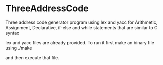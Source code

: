 ThreeAddressCode
================
Three address code generator program using lex and yacc for Arithmetic, Assignment, Declarative, if-else and while statements that are similar to C syntax 

lex and yacc files are already provided. To run it first make an binary file using
./make

and then execute that file.
